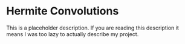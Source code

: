 # Hermite Convolutions

This is a placeholder description. If you are reading this description it means I was too lazy to actually describe my project.
